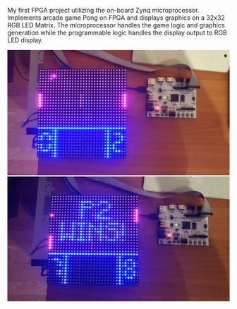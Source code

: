 My first FPGA project utilizing the on-board Zynq microprocessor.
Implements arcade game Pong on FPGA and displays graphics on a 32x32 RGB LED Matrix.
The microprocessor handles the game logic and graphics generation while the programmable logic handles the display output to RGB LED display.

![Screenshot](picture_1.jpg)
![Screenshot](picture_0.jpg)
